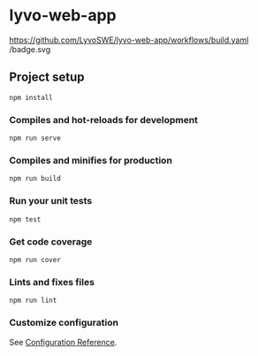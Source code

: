 # lyvo-web-app

https://github.com/LyvoSWE/lyvo-web-app/workflows/build.yaml
/badge.svg

## Project setup

```
npm install
```

### Compiles and hot-reloads for development

```
npm run serve
```

### Compiles and minifies for production

```
npm run build
```

### Run your unit tests

```
npm test
```

### Get code coverage

```
npm run cover
```

### Lints and fixes files

```
npm run lint
```

### Customize configuration

See [Configuration Reference](https://cli.vuejs.org/config/).
